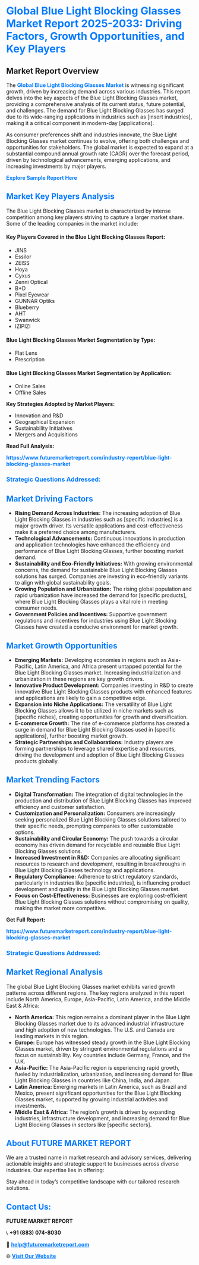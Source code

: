 <h1 style="color: #007BFF;">Global Blue Light Blocking Glasses Market Report 2025-2033: Driving Factors, Growth Opportunities, and Key Players</h1>

<section id="overview">
<h2>Market Report Overview</h2>
<p>The <a href="https://www.futuremarketreport.com/industry-report/blue-light-blocking-glasses-market" style="color: #007BFF; text-decoration: none;"><strong>Global Blue Light Blocking Glasses Market</strong></a> is witnessing significant growth, driven by increasing demand across various industries. This report delves into the key aspects of the Blue Light Blocking Glasses market, providing a comprehensive analysis of its current status, future potential, and challenges. The demand for Blue Light Blocking Glasses has surged due to its wide-ranging applications in industries such as [insert industries], making it a critical component in modern-day [applications].</p>
<p>As consumer preferences shift and industries innovate, the Blue Light Blocking Glasses market continues to evolve, offering both challenges and opportunities for stakeholders. The global market is expected to expand at a substantial compound annual growth rate (CAGR) over the forecast period, driven by technological advancements, emerging applications, and increasing investments by major players.</p>
</section>

<section id="overview">
<p><a href="https://www.futuremarketreport.com/request-sample/reportId=26893" style="color: #007BFF; text-decoration: none;"><strong>Explore Sample Report Here</strong></a></p>
</section>

<section id="key-players">
<h2 style="color: #007BFF;">Market Key Players Analysis</h2>
<p>The Blue Light Blocking Glasses market is characterized by intense competition among key players striving to capture a larger market share. Some of the leading companies in the market include:</p>
<h4>Key Players Covered in the Blue Light Blocking Glasses Report:</h4>
<ul><li>JINS</li><li>Essilor</li><li>ZEISS</li><li>Hoya</li><li>Cyxus</li><li>Zenni Optical</li><li>B+D</li><li>Pixel Eyewear</li><li>GUNNAR Optiks</li><li>Blueberry</li><li>AHT</li><li>Swanwick</li><li>IZIPIZI</li></ul>
<h4>Blue Light Blocking Glasses Market Segmentation by Type:</h4>
<ul><li>Flat Lens</li><li>Prescription</li></ul>

<h4>Blue Light Blocking Glasses Market Segmentation by Application:</h4>
<ul><li>Online Sales</li><li>Offline Sales</li></ul>
<p><strong>Key Strategies Adopted by Market Players:</strong></p>
<ul>
<li>Innovation and R&D</li>
<li>Geographical Expansion</li>
<li>Sustainability Initiatives</li>
<li>Mergers and Acquisitions</li>
</ul>
</section>

<section>
<p><strong>Read Full Analysis: </strong></p><a href="https://www.futuremarketreport.com/industry-report/blue-light-blocking-glasses-market" style="color: #007BFF; text-decoration: none;"><strong>https://www.futuremarketreport.com/industry-report/blue-light-blocking-glasses-market</strong></a>
<h3 style="color: #007BFF;">Strategic Questions Addressed:</h3>
</section>

<section id="driving-factors">
<h2 style="color: #007BFF;">Market Driving Factors</h2>
<ul>
<li><strong>Rising Demand Across Industries:</strong> The increasing adoption of Blue Light Blocking Glasses in industries such as [specific industries] is a major growth driver. Its versatile applications and cost-effectiveness make it a preferred choice among manufacturers.</li>
<li><strong>Technological Advancements:</strong> Continuous innovations in production and application technologies have enhanced the efficiency and performance of Blue Light Blocking Glasses, further boosting market demand.</li>
<li><strong>Sustainability and Eco-Friendly Initiatives:</strong> With growing environmental concerns, the demand for sustainable Blue Light Blocking Glasses solutions has surged. Companies are investing in eco-friendly variants to align with global sustainability goals.</li>
<li><strong>Growing Population and Urbanization:</strong> The rising global population and rapid urbanization have increased the demand for [specific products], where Blue Light Blocking Glasses plays a vital role in meeting consumer needs.</li>
<li><strong>Government Policies and Incentives:</strong> Supportive government regulations and incentives for industries using Blue Light Blocking Glasses have created a conducive environment for market growth.</li>
</ul>
</section>

<section id="growth-opportunities">
<h2 style="color: #007BFF;">Market Growth Opportunities</h2>
<ul>
<li><strong>Emerging Markets:</strong> Developing economies in regions such as Asia-Pacific, Latin America, and Africa present untapped potential for the Blue Light Blocking Glasses market. Increasing industrialization and urbanization in these regions are key growth drivers.</li>
<li><strong>Innovative Product Development:</strong> Companies investing in R&D to create innovative Blue Light Blocking Glasses products with enhanced features and applications are likely to gain a competitive edge.</li>
<li><strong>Expansion into Niche Applications:</strong> The versatility of Blue Light Blocking Glasses allows it to be utilized in niche markets such as [specific niches], creating opportunities for growth and diversification.</li>
<li><strong>E-commerce Growth:</strong> The rise of e-commerce platforms has created a surge in demand for Blue Light Blocking Glasses used in [specific applications], further boosting market growth.</li>
<li><strong>Strategic Partnerships and Collaborations:</strong> Industry players are forming partnerships to leverage shared expertise and resources, driving the development and adoption of Blue Light Blocking Glasses products globally.</li>
</ul>
</section>

<section id="trending-factors">
<h2 style="color: #007BFF;">Market Trending Factors</h2>
<ul>
<li><strong>Digital Transformation:</strong> The integration of digital technologies in the production and distribution of Blue Light Blocking Glasses has improved efficiency and customer satisfaction.</li>
<li><strong>Customization and Personalization:</strong> Consumers are increasingly seeking personalized Blue Light Blocking Glasses solutions tailored to their specific needs, prompting companies to offer customizable options.</li>
<li><strong>Sustainability and Circular Economy:</strong> The push towards a circular economy has driven demand for recyclable and reusable Blue Light Blocking Glasses solutions.</li>
<li><strong>Increased Investment in R&D:</strong> Companies are allocating significant resources to research and development, resulting in breakthroughs in Blue Light Blocking Glasses technology and applications.</li>
<li><strong>Regulatory Compliance:</strong> Adherence to strict regulatory standards, particularly in industries like [specific industries], is influencing product development and quality in the Blue Light Blocking Glasses market.</li>
<li><strong>Focus on Cost-Effectiveness:</strong> Businesses are exploring cost-efficient Blue Light Blocking Glasses solutions without compromising on quality, making the market more competitive.</li>
</ul>
</section>

<section>
<p><strong>Get Full Report: </strong></p><a href="https://www.futuremarketreport.com/industry-report/blue-light-blocking-glasses-market" style="color: #007BFF; text-decoration: none;"><strong>https://www.futuremarketreport.com/industry-report/blue-light-blocking-glasses-market</strong></a>
<h3 style="color: #007BFF;">Strategic Questions Addressed:</h3>
</section>


<section id="regional-analysis">
<h2 style="color: #007BFF;">Market Regional Analysis</h2>
<p>The global Blue Light Blocking Glasses market exhibits varied growth patterns across different regions. The key regions analyzed in this report include North America, Europe, Asia-Pacific, Latin America, and the Middle East & Africa:</p>
<ul>
<li><strong>North America:</strong> This region remains a dominant player in the Blue Light Blocking Glasses market due to its advanced industrial infrastructure and high adoption of new technologies. The U.S. and Canada are leading markets in this region.</li>
<li><strong>Europe:</strong> Europe has witnessed steady growth in the Blue Light Blocking Glasses market, driven by stringent environmental regulations and a focus on sustainability. Key countries include Germany, France, and the U.K.</li>
<li><strong>Asia-Pacific:</strong> The Asia-Pacific region is experiencing rapid growth, fueled by industrialization, urbanization, and increasing demand for Blue Light Blocking Glasses in countries like China, India, and Japan.</li>
<li><strong>Latin America:</strong> Emerging markets in Latin America, such as Brazil and Mexico, present significant opportunities for the Blue Light Blocking Glasses market, supported by growing industrial activities and investments.</li>
<li><strong>Middle East & Africa:</strong> The region’s growth is driven by expanding industries, infrastructure development, and increasing demand for Blue Light Blocking Glasses in sectors like [specific sectors].</li>
</ul>
</section>

<footer>
<h2 style="color: #007BFF;">About FUTURE MARKET REPORT</h2>
<p>We are a trusted name in market research and advisory services, delivering actionable insights and strategic support to businesses across diverse industries. Our expertise lies in offering:</p>

<p>Stay ahead in today’s competitive landscape with our tailored research solutions.</p>

<h2 style="color: #007BFF;">Contact Us:</h2>
<p><strong>FUTURE MARKET REPORT</strong></p>
<p>📞 <strong>+91 (883) 074-8030</strong></p>
<p>📧 <strong><a href="mailto:help@futuremarketreport.com" style="color: #007BFF;">help@futuremarketreport.com</a></strong></p>
<p>🌐 <strong><a href="https://www.futuremarketreport.com/" style="color: #007BFF;">Visit Our Website</a></strong></p>
</footer>